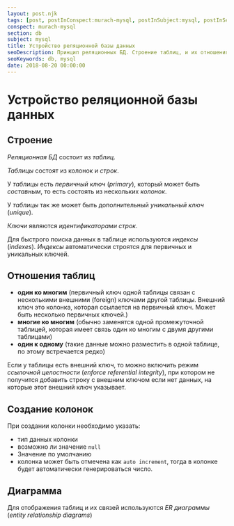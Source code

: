 ```yaml
---
layout: post.njk
tags: [post, postInConspect:murach-mysql, postInSubject:mysql, postInSection:db]
conspect: murach-mysql
section: db
subject: mysql
title: Устройство реляционной базы данных
seoDescription: Принцип реляционных БД. Строение таблиц, и их отношения. Ключи и колонки.
seoKeywords: db, mysql
date: 2018-08-20 00:00:00
---
```

# Устройство реляционной базы данных

## Строение

*Реляционная БД* состоит из *таблиц*.

*Таблицы* состоят из колонок и *строк*.

У *таблицы* есть *первичный ключ* (*primary*), который может быть *составным*, то есть состоять из нескольких *колонок*.

У *таблицы* так же может быть дополнительный *уникальный ключ* (*unique*).

*Ключи* являются *идентификаторами* *строк*.

Для быстрого поиска данных в таблице используются *индексы* (*indexes*). *Индексы* автоматически строятся для первичных и уникальных ключей.

## Отношения таблиц

+ **один ко многим** (первичный ключ одной таблицы связан с несколькими внешними (foreign) ключами другой таблицы. Внешний ключ это колонка, которая ссылается на первичный ключ. Может быть несколько первичных ключей.)
+ **многие ко многим** (обычно заменятся одной промежуточной таблицей, которая имеет связь один ко многим с двумя другими таблицами)
+ **один к одному** (такие данные можно разместить в одной таблице, по этому встречается редко)

Если у таблицы есть внешний ключ, то можно включить режим *ссылочной целостности* (*enforce referential integrity*), при котором не получится добавить строку с внешним ключом если нет данных, на которые этот внешний ключ указывает.

## Создание колонок

При создании колонки необходимо указать:
+ тип данных колонки
+ возможно ли значение `null`
+ Значение по умолчанию
+ колонка может быть отмечена как `auto increment`, тогда в колонке будет автоматически генерироваться число.

## Диаграмма

Для отображения таблиц и их связей используются *ER диаграммы* (*entity relationship diagrams*)

